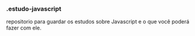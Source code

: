 ### .estudo-javascript
repositorio para guardar os estudos sobre  Javascript e o que você poderá fazer com ele. 
